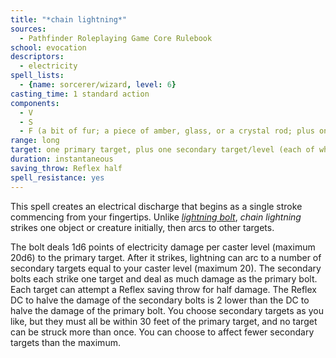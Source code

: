 ```yaml
---
title: "*chain lightning*"
sources:
  - Pathfinder Roleplaying Game Core Rulebook
school: evocation
descriptors:
  - electricity
spell_lists:
  - {name: sorcerer/wizard, level: 6}
casting_time: 1 standard action
components:
  - V
  - S
  - F (a bit of fur; a piece of amber, glass, or a crystal rod; plus one silver pin per caster level)
range: long
target: one primary target, plus one secondary target/level (each of which must be within 30 ft. of the primary target)
duration: instantaneous
saving_throw: Reflex half
spell_resistance: yes
---
```


This spell creates an electrical discharge that begins as a single stroke commencing from your fingertips. Unlike [*lightning bolt*](/spells/lightning-bolt/), *chain lightning* strikes one object or creature initially, then arcs to other targets.

The bolt deals 1d6 points of electricity damage per caster level (maximum 20d6) to the primary target. After it strikes, lightning can arc to a number of secondary targets equal to your caster level (maximum 20). The secondary bolts each strike one target and deal as much damage as the primary bolt. Each target can attempt a Reflex saving throw for half damage. The Reflex DC to halve the damage of the secondary bolts is 2 lower than the DC to halve the damage of the primary bolt. You choose secondary targets as you like, but they must all be within 30 feet of the primary target, and no target can be struck more than once. You can choose to affect fewer secondary targets than the maximum.

